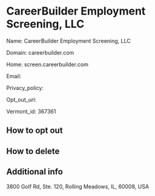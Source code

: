 
# CareerBuilder Employment Screening, LLC

Name: CareerBuilder Employment Screening, LLC

Domain: careerbuilder.com

Home: screen.careerbuilder.com

Email: 

Privacy_policy: 

Opt_out_url: 

Vermont_id: 367361



## How to opt out



## How to delete



## Additional info



3800 Golf Rd, Ste. 120, Rolling Meadows, IL, 60008, USA

